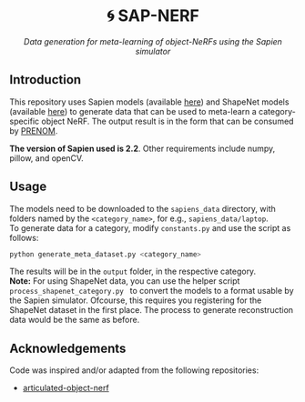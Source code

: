 <div align="center">
    <h1>🌀 SAP-NERF</h1>
    <p><i>Data generation for meta-learning of object-NeRFs using the Sapien simulator</i></p>
</div>

## Introduction  
This repository uses Sapien models (available [here](https://sapien.ucsd.edu/downloads)) and ShapeNet models (available [here](https://shapenet.org/)) to generate data that can be used to meta-learn a category-specific object NeRF. 
The output result is in the form that can be consumed by [PRENOM](https://github.com/snt-arg/RO-MAP-NG). 

**The version of Sapien used is 2.2**. Other requirements include numpy, pillow, and openCV.

## Usage  
The models need to be downloaded to the `sapiens_data` directory, with folders named by the `<category_name>`, for e.g., `sapiens_data/laptop`.  
To generate data for a category, modify `constants.py` and use the script as follows:  
```bash
python generate_meta_dataset.py <category_name>
```
The results will be in the `output` folder, in the respective category.  
**Note:** For using ShapeNet data, you can use the helper script `process_shapenet_category.py ` to convert the models to a format usable by the Sapien simulator. Ofcourse, this requires you registering for the ShapeNet dataset in the first place. The process to generate reconstruction data would be the same as before. 


## Acknowledgements
Code was inspired and/or adapted from the following repositories: 
* [articulated-object-nerf](https://github.com/zubair-irshad/articulated-object-nerf)
